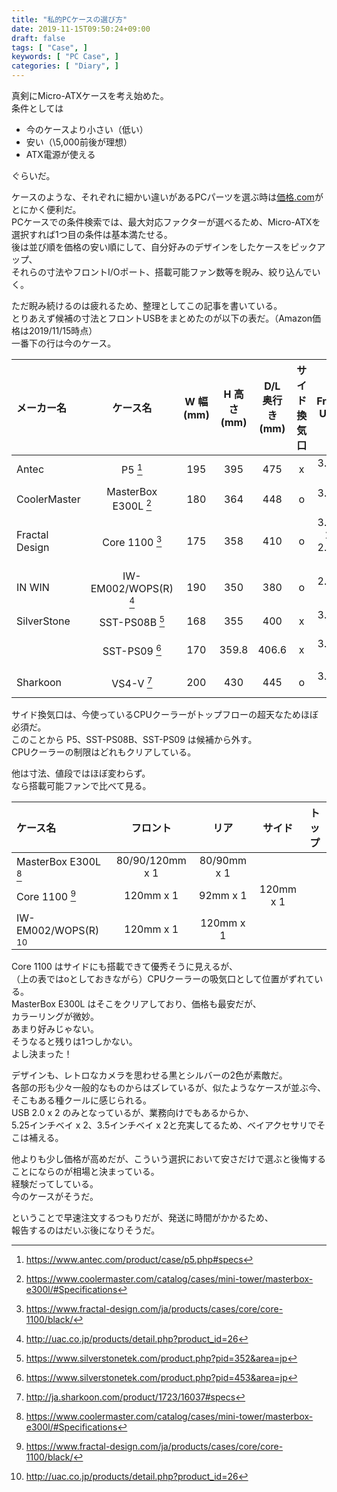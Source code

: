 ```yaml
---
title: "私的PCケースの選び方"
date: 2019-11-15T09:50:24+09:00
draft: false
tags: [ "Case", ]
keywords: [ "PC Case", ]
categories: [ "Diary", ]
---
```


真剣にMicro-ATXケースを考え始めた。  
条件としては

 * 今のケースより小さい（低い）
 * 安い（\5,000前後が理想）
 * ATX電源が使える

ぐらいだ。  

ケースのような、それぞれに細かい違いがあるPCパーツを選ぶ時は[価格.com](https://kakaku.com/pc/  "https://kakaku.com/pc/" )がとにかく便利だ。  
PCケースでの条件検索では、最大対応ファクターが選べるため、Micro-ATXを選択すれば1つ目の条件は基本満たせる。  
後は並び順を価格の安い順にして、自分好みのデザインをしたケースをピックアップ、  
それらの寸法やフロントI/Oポート、搭載可能ファン数等を睨み、絞り込んでいく。  

ただ睨み続けるのは疲れるため、整理としてこの記事を書いている。  
とりあえず候補の寸法とフロントUSBをまとめたのが以下の表だ。（Amazon価格は2019/11/15時点）  
一番下の行は今のケース。  

| メーカー名 | ケース名 | W 幅<br> (mm) | H 高さ<br> (mm) | D/L 奥行き<br> (mm) | サイド<br>換気口 | Front<br> USB | Amazon価格 |
| :--- | :---: | :---: | :---: | :---: | :---: | :---: | ---: |
| Antec | P5 [^1] | 195 | 395 | 475 | x | 3.0 x 2 | \\6,078 |
| CoolerMaster | MasterBox E300L [^2] | 180 | 364 | 448 | o | 3.0 x 2 | \\4,347 |
| Fractal Design | Core 1100 [^3] | 175 | 358 | 410 | o | 3.0 x 1,<br> 2.0 x 1 | \\4.977 |
| IN WIN | IW-EM002/WOPS\(R\) [^4]  | 190 | 350 | 380 | o | 2.0 x 2 | \\6,459 |
| SilverStone | SST-PS08B [^5] | 168 | 355 | 400 | x | 3.0 x 2 | \\5,311 |
|   | SST-PS09 [^6] | 170 | 359.8 | 406.6 | x | 3.0 x 2 | \\5,638 |
||
| Sharkoon | VS4-V [^7] | 200 | 430 | 445 | o | 3.0 x 2 |
[^1]: <https://www.antec.com/product/case/p5.php#specs>
[^2]: <https://www.coolermaster.com/catalog/cases/mini-tower/masterbox-e300l/#Specifications>
[^3]: <https://www.fractal-design.com/ja/products/cases/core/core-1100/black/>
[^4]: <http://uac.co.jp/products/detail.php?product_id=26>
[^5]: <https://www.silverstonetek.com/product.php?pid=352&area=jp>
[^6]: <https://www.silverstonetek.com/product.php?pid=453&area=jp>
[^7]: <http://ja.sharkoon.com/product/1723/16037#specs>

サイド換気口は、今使っているCPUクーラーがトップフローの超天なためほぼ必須だ。  
このことから P5、SST-PS08B、SST-PS09 は候補から外す。  
CPUクーラーの制限はどれもクリアしている。  

他は寸法、値段ではほぼ変わらず。  
なら搭載可能ファンで比べて見る。  

| ケース名 | フロント | リア | サイド | トップ |
| :--- | :---: | :---: | :---: | :---: |
| MasterBox E300L [^2] | 80/90/120mm x 1 | 80/90mm x 1 | | |
| Core 1100 [^3] | 120mm x 1 | 92mm x 1 | 120mm x 1 | |
| IW-EM002/WOPS\(R\) [^4] | 120mm x 1 | 120mm x 1 | | |

Core 1100 はサイドにも搭載できて優秀そうに見えるが、  
（上の表ではoとしておきながら）CPUクーラーの吸気口として位置がずれている。  
MasterBox E300L はそこをクリアしており、価格も最安だが、  
カラーリングが微妙。  
あまり好みじゃない。  
そうなると残りは1つしかない。  
よし決まった！  

デザインも、レトロなカメラを思わせる黒とシルバーの2色が素敵だ。  
各部の形も少々一般的なものからはズレているが、似たようなケースが並ぶ今、  
そこもある種クールに感じられる。  
USB 2.0 x 2 のみとなっているが、業務向けでもあるからか、  
5.25インチベイ x 2、3.5インチベイ x 2と充実してるため、ベイアクセサリでそこは補える。  

他よりも少し価格が高めだが、こういう選択において安さだけで選ぶと後悔することにならのが相場と決まっている。  
経験だってしている。  
今のケースがそうだ。  

ということで早速注文するつもりだが、発送に時間がかかるため、  
報告するのはだいぶ後になりそうだ。  